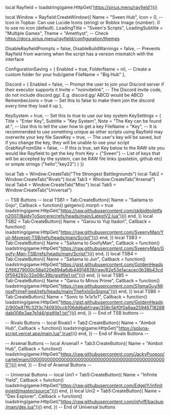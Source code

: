 local Rayfield = loadstring(game:HttpGet('https://sirius.menu/rayfield'))()

local Window = Rayfield:CreateWindow({
   Name = "Sveen Hub",
   Icon = 0, -- Icon in Topbar. Can use Lucide Icons (string) or Roblox Image (number). 0 to use no icon (default).
   LoadingTitle = "Sveen's Scripts",
   LoadingSubtitle = "Multiple Games",
   Theme = "Amethyst", -- Check https://docs.sirius.menu/rayfield/configuration/themes

   DisableRayfieldPrompts = false,
   DisableBuildWarnings = false, -- Prevents Rayfield from warning when the script has a version mismatch with the interface

   ConfigurationSaving = {
      Enabled = true,
      FolderName = nil, -- Create a custom folder for your hub/game
      FileName = "Big Hub"
   },

   Discord = {
      Enabled = false, -- Prompt the user to join your Discord server if their executor supports it
      Invite = "noinvitelink", -- The Discord invite code, do not include discord.gg/. E.g. discord.gg/ ABCD would be ABCD
      RememberJoins = true -- Set this to false to make them join the discord every time they load it up
   },

   KeySystem = true, -- Set this to true to use our key system
   KeySettings = {
      Title = "Enter Key",
      Subtitle = "Key System",
      Note = "The Key can be found at:", -- Use this to tell the user how to get a key
      FileName = "Key", -- It is recommended to use something unique as other scripts using Rayfield may overwrite your key file
      SaveKey = true, -- The user's key will be saved, but if you change the key, they will be unable to use your script
      GrabKeyFromSite = false, -- If this is true, set Key below to the RAW site you would like Rayfield to get the key from
      Key = {"Sveen"} -- List of keys that will be accepted by the system, can be RAW file links (pastebin, github etc) or simple strings ("hello","key22")
   }
})

local Tab = Window:CreateTab("The Strongest Battlegrounds")
local Tab2 = Window:CreateTab("Rivals")
local Tab3 = Window:CreateTab("Arsenal")
local Tab4 = Window:CreateTab("Misc")
local Tab5 = Window:CreateTab("Universal")

-- TSB Buttons --
local TSB1 = Tab:CreateButton({
   Name = "Saitama to Gojo",
   Callback = function()
   	getgenv().morph = true
	loadstring(game:HttpGet("https://raw.githubusercontent.com/skibiditoiletfan2007/BaldyToSorcerer/refs/heads/main/LatestV2.lua"))()
   end,
})
local TSB2 = Tab:CreateButton({
   Name = "Garou to Yuji Itadori",
   Callback = function()
	loadstring(game:HttpGet("https://raw.githubusercontent.com/SveenyMan/Yuji-Moveset-TSB/refs/heads/main/Script"))()
   end,
})
local TSB3 = Tab:CreateButton({
   Name = "Saitama to GoofyMan",
   Callback = function()
	loadstring(game:HttpGet("https://raw.githubusercontent.com/SveenyMan/Goofy-Man-TSB/refs/heads/main/Script"))()
   end,
})
local TSB4 = Tab:CreateButton({
   Name = "Saitama to Jun",
   Callback = function()
	loadstring(game:HttpGet("https://gist.githubusercontent.com/GoldenHeads2/f66279000c58a020e894a6db44914838/raw/62e53e1acacec0b38b43cd0f594292c32e09c39b/gistfile1.txt"))()
   end,
})
local TSB5 = Tab:CreateButton({
   Name = "Garou to Minos Prime",
   Callback = function()
	loadstring(game:HttpGet("https://raw.githubusercontent.com/S1gmaGuy/MinosPrimeFixed/refs/heads/main/ThefixIsSoSigma"))()
   end,
})
local TSB6 = Tab:CreateButton({
   Name = "Sonic to 1x1x1x1",
   Callback = function()
	loadstring(game:HttpGet("https://gist.githubusercontent.com/GoldenHeads2/900e87ffc32f3c740930ccb106dd6abf/raw/358c5bf0f0a6aa25946718288dab006e3ae7e1d4/gistfile1.txt"))()
   end,
})
-- End of TSB buttons --

-- Rivals Buttons --
local Rivals1 = Tab2:CreateButton({
   Name = "Aimbot Hub",
   Callback = function()
	loadstring(game:HttpGet("https://soluna-script.vercel.app/main.lua",true))()
   end,
})
-- End of Rivals Buttons --

-- Arsenal Buttons --
local Arsenal1 = Tab3:CreateButton({
   Name = "Aimbot Hub",
   Callback = function()
	loadstring(game:HttpGet("https://raw.githubusercontent.com/JackyPoopoo/cartel/main/0000000000000000000000000000000000000000000000000"))()
   end,
})
-- End of Arsenal Buttons --

-- Universal Buttons --
local Uni1 = Tab5:CreateButton({
   Name = "Infinite Yield",
   Callback = function()
	loadstring(game:HttpGet("https://raw.githubusercontent.com/EdgeIY/infiniteyield/master/source"))()
   end,
})
local Uni2 = Tab5:CreateButton({
   Name = "Dex Explorer",
   Callback = function()
	loadstring(game:HttpGet("https://raw.githubusercontent.com/infyiff/backup/main/dex.lua"))()
   end,
})
-- End of Universal buttons
